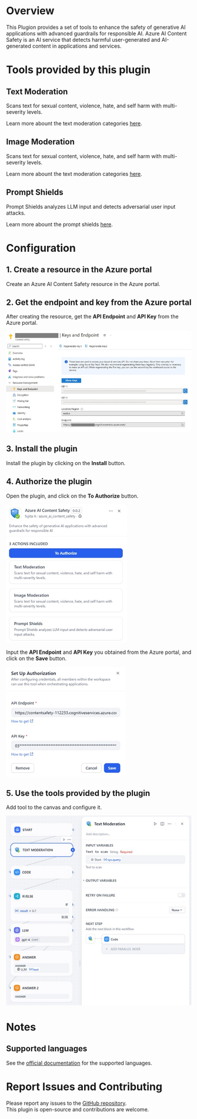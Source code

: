 # Overview

This Plugion provides a set of tools to enhance the safety of generative AI applications with advanced guardrails for responsible AI.
Azure AI Content Safety is an AI service that detects harmful user-generated and AI-generated content in applications and services.

# Tools provided by this plugin

## Text Moderation

Scans text for sexual content, violence, hate, and self harm with multi-severity levels.

Learn more abount the text moderation categories [here](https://learn.microsoft.com/ja-jp/azure/ai-services/content-safety/concepts/harm-categories?tabs=warning).


## Image Moderation

Scans text for sexual content, violence, hate, and self harm with multi-severity levels.

Learn more abount the text moderation categories [here](https://learn.microsoft.com/ja-jp/azure/ai-services/content-safety/concepts/harm-categories?tabs=warning).

## Prompt Shields

Prompt Shields analyzes LLM input and detects adversarial user input attacks.

Learn more abount the prompt shields [here](https://learn.microsoft.com/azure/ai-services/content-safety/concepts/jailbreak-detection).

# Configuration

## 1. Create a resource in the Azure portal

Create an Azure AI Content Safety resource in the Azure portal.

## 2. Get the endpoint and key from the Azure portal

After creating the resource, get the **API Endpoint** and **API Key** from the Azure portal.

![](./_assets/img_azure_keys_and_endpoint.jpg)

## 3. Install the plugin

Install the plugin by clicking on the **Install** button.

## 4. Authorize the plugin

Open the plugin, and click on the **To Authorize** button.

![](./_assets/img_to_authorize.jpg)

Input the **API Endpoint** and **API Key** you obtained from the Azure portal, and click on the **Save** button.

![](./_assets/img_set_up_authorize.jpg)

## 5. Use the tools provided by the plugin

Add tool to the canvas and configure it.

![](./_assets/img_tool.jpg)

# Notes

## Supported languages

See the [official documentation](https://learn.microsoft.com/azure/ai-services/content-safety/language-support) for the supported languages.

# Report Issues and Contributing

Please report any issues to the [GitHub repository](https://github.com/fujita-h/dify-plugin-azure-ai-content-safety).  
This plugin is open-source and contributions are welcome.
